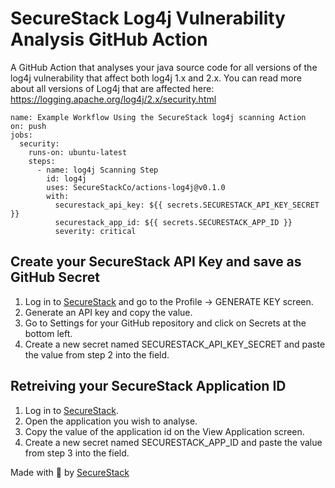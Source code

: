 # SecureStack Log4j Vulnerability Analysis GitHub Action

A GitHub Action that analyses your java source code for all versions of the log4j vulnerability that affect both log4j 1.x and 2.x.  You can read more about all versions of Log4j that are affected here:  https://logging.apache.org/log4j/2.x/security.html

```
name: Example Workflow Using the SecureStack log4j scanning Action
on: push
jobs:
  security:
    runs-on: ubuntu-latest
    steps:
      - name: log4j Scanning Step
        id: log4j
        uses: SecureStackCo/actions-log4j@v0.1.0
        with:
          securestack_api_key: ${{ secrets.SECURESTACK_API_KEY_SECRET }}
          securestack_app_id: ${{ secrets.SECURESTACK_APP_ID }}
          severity: critical
```
## Create your SecureStack API Key and save as GitHub Secret

1. Log in to [SecureStack](https://app.securestack.com) and go to the Profile -> GENERATE KEY screen.
2. Generate an API key and copy the value.
3. Go to Settings for your GitHub repository and click on Secrets at the bottom left.
4. Create a new secret named SECURESTACK_API_KEY_SECRET and paste the value from step 2 into the field.

## Retreiving your SecureStack Application ID

1. Log in to [SecureStack](https://app.securestack.com).
2. Open the application you wish to analyse.
3. Copy the value of the application id on the View Application screen.
4. Create a new secret named SECURESTACK_APP_ID and paste the value from step 3 into the field.


Made with 💜  by [SecureStack](https://securestack.com)
